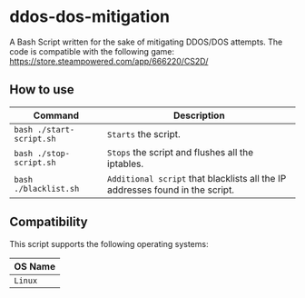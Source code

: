 # ddos-dos-mitigation

A Bash Script written for the sake of mitigating DDOS/DOS attempts. The code is compatible with the following game: https://store.steampowered.com/app/666220/CS2D/

## How to use

| Command | Description |
| - | - |
| `bash ./start-script.sh` | `Starts` the script. |
| `bash ./stop-script.sh` | `Stops` the script and flushes all the iptables. |
| `bash ./blacklist.sh` | `Additional script` that blacklists all the IP addresses found in the script. |

## Compatibility

This script supports the following operating systems:

| OS Name |
| - |
| `Linux` |
